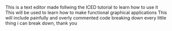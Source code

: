 This is a text editor made follwing the ICED tutorial to learn how to use it
This will be used to learn how to make functional graphical applications
This will include painfully and overly commented code breaking down every little
thing i can break down, thank you
